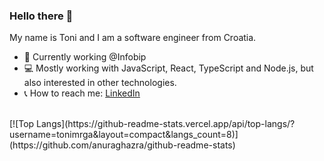 ### Hello there 👋

My name is Toni and I am a software engineer from Croatia. 

- 🔨 Currently working @Infobip
- 💻 Mostly working with JavaScript, React, TypeScript and Node.js, but also interested in other technologies.
- 📞 How to reach me: [LinkedIn](https://www.linkedin.com/in/toni-margan/)
<br />
[![Top Langs](https://github-readme-stats.vercel.app/api/top-langs/?username=tonimrga&layout=compact&langs_count=8)](https://github.com/anuraghazra/github-readme-stats)

